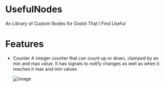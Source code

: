 # UsefulNodes
An Library of Custom Nodes for Godot That I Find Useful

# Features

- Counter
  A integer counter that can count up or down, clamped by an min and max value.
  It has signals to notify changes as well as when it reaches it max and min values

  ![image](https://github.com/Cubidev3/UsefulNodes/assets/100206395/3aec7721-34ae-4dac-a964-8751395bad1a)
  
